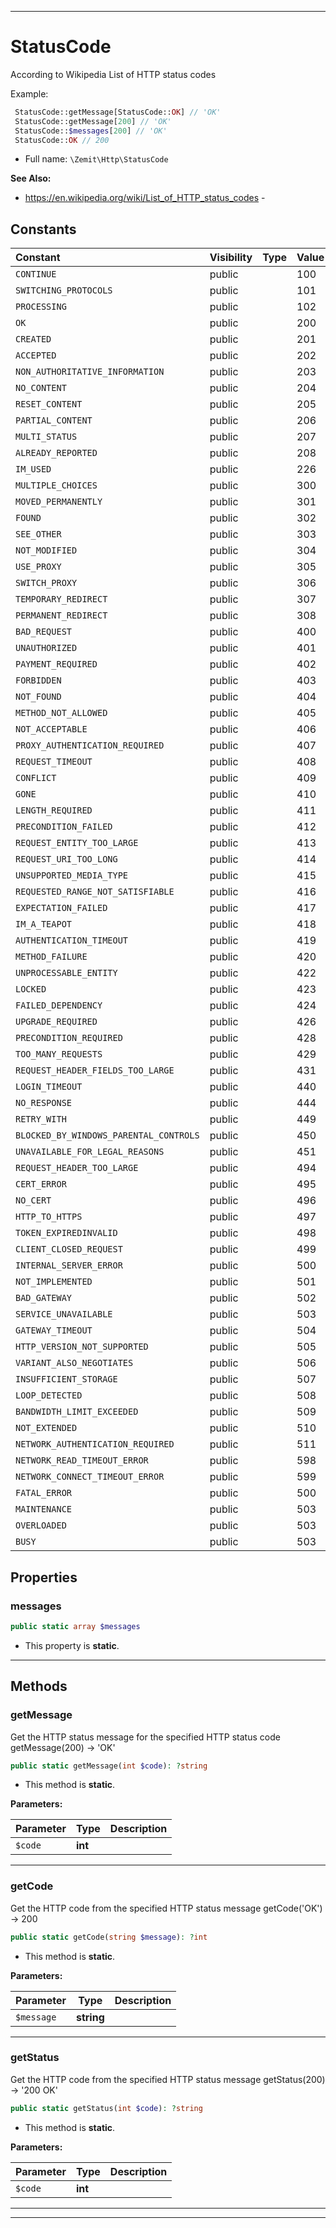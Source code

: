 ***

# StatusCode

According to Wikipedia List of HTTP status codes

Example:
```php
 StatusCode::getMessage[StatusCode::OK] // 'OK'
 StatusCode::getMessage[200] // 'OK'
 StatusCode::$messages[200] // 'OK'
 StatusCode::OK // 200
```

* Full name: `\Zemit\Http\StatusCode`

**See Also:**

* https://en.wikipedia.org/wiki/List_of_HTTP_status_codes - 


## Constants

| Constant | Visibility | Type | Value |
|:---------|:-----------|:-----|:------|
|`CONTINUE`|public| |100|
|`SWITCHING_PROTOCOLS`|public| |101|
|`PROCESSING`|public| |102|
|`OK`|public| |200|
|`CREATED`|public| |201|
|`ACCEPTED`|public| |202|
|`NON_AUTHORITATIVE_INFORMATION`|public| |203|
|`NO_CONTENT`|public| |204|
|`RESET_CONTENT`|public| |205|
|`PARTIAL_CONTENT`|public| |206|
|`MULTI_STATUS`|public| |207|
|`ALREADY_REPORTED`|public| |208|
|`IM_USED`|public| |226|
|`MULTIPLE_CHOICES`|public| |300|
|`MOVED_PERMANENTLY`|public| |301|
|`FOUND`|public| |302|
|`SEE_OTHER`|public| |303|
|`NOT_MODIFIED`|public| |304|
|`USE_PROXY`|public| |305|
|`SWITCH_PROXY`|public| |306|
|`TEMPORARY_REDIRECT`|public| |307|
|`PERMANENT_REDIRECT`|public| |308|
|`BAD_REQUEST`|public| |400|
|`UNAUTHORIZED`|public| |401|
|`PAYMENT_REQUIRED`|public| |402|
|`FORBIDDEN`|public| |403|
|`NOT_FOUND`|public| |404|
|`METHOD_NOT_ALLOWED`|public| |405|
|`NOT_ACCEPTABLE`|public| |406|
|`PROXY_AUTHENTICATION_REQUIRED`|public| |407|
|`REQUEST_TIMEOUT`|public| |408|
|`CONFLICT`|public| |409|
|`GONE`|public| |410|
|`LENGTH_REQUIRED`|public| |411|
|`PRECONDITION_FAILED`|public| |412|
|`REQUEST_ENTITY_TOO_LARGE`|public| |413|
|`REQUEST_URI_TOO_LONG`|public| |414|
|`UNSUPPORTED_MEDIA_TYPE`|public| |415|
|`REQUESTED_RANGE_NOT_SATISFIABLE`|public| |416|
|`EXPECTATION_FAILED`|public| |417|
|`IM_A_TEAPOT`|public| |418|
|`AUTHENTICATION_TIMEOUT`|public| |419|
|`METHOD_FAILURE`|public| |420|
|`UNPROCESSABLE_ENTITY`|public| |422|
|`LOCKED`|public| |423|
|`FAILED_DEPENDENCY`|public| |424|
|`UPGRADE_REQUIRED`|public| |426|
|`PRECONDITION_REQUIRED`|public| |428|
|`TOO_MANY_REQUESTS`|public| |429|
|`REQUEST_HEADER_FIELDS_TOO_LARGE`|public| |431|
|`LOGIN_TIMEOUT`|public| |440|
|`NO_RESPONSE`|public| |444|
|`RETRY_WITH`|public| |449|
|`BLOCKED_BY_WINDOWS_PARENTAL_CONTROLS`|public| |450|
|`UNAVAILABLE_FOR_LEGAL_REASONS`|public| |451|
|`REQUEST_HEADER_TOO_LARGE`|public| |494|
|`CERT_ERROR`|public| |495|
|`NO_CERT`|public| |496|
|`HTTP_TO_HTTPS`|public| |497|
|`TOKEN_EXPIREDINVALID`|public| |498|
|`CLIENT_CLOSED_REQUEST`|public| |499|
|`INTERNAL_SERVER_ERROR`|public| |500|
|`NOT_IMPLEMENTED`|public| |501|
|`BAD_GATEWAY`|public| |502|
|`SERVICE_UNAVAILABLE`|public| |503|
|`GATEWAY_TIMEOUT`|public| |504|
|`HTTP_VERSION_NOT_SUPPORTED`|public| |505|
|`VARIANT_ALSO_NEGOTIATES`|public| |506|
|`INSUFFICIENT_STORAGE`|public| |507|
|`LOOP_DETECTED`|public| |508|
|`BANDWIDTH_LIMIT_EXCEEDED`|public| |509|
|`NOT_EXTENDED`|public| |510|
|`NETWORK_AUTHENTICATION_REQUIRED`|public| |511|
|`NETWORK_READ_TIMEOUT_ERROR`|public| |598|
|`NETWORK_CONNECT_TIMEOUT_ERROR`|public| |599|
|`FATAL_ERROR`|public| |500|
|`MAINTENANCE`|public| |503|
|`OVERLOADED`|public| |503|
|`BUSY`|public| |503|

## Properties


### messages



```php
public static array $messages
```



* This property is **static**.


***

## Methods


### getMessage

Get the HTTP status message for the specified HTTP status code
getMessage(200) -> 'OK'

```php
public static getMessage(int $code): ?string
```



* This method is **static**.




**Parameters:**

| Parameter | Type | Description |
|-----------|------|-------------|
| `$code` | **int** |  |





***

### getCode

Get the HTTP code from the specified HTTP status message
getCode('OK') -> 200

```php
public static getCode(string $message): ?int
```



* This method is **static**.




**Parameters:**

| Parameter | Type | Description |
|-----------|------|-------------|
| `$message` | **string** |  |





***

### getStatus

Get the HTTP code from the specified HTTP status message
getStatus(200) -> '200 OK'

```php
public static getStatus(int $code): ?string
```



* This method is **static**.




**Parameters:**

| Parameter | Type | Description |
|-----------|------|-------------|
| `$code` | **int** |  |





***


***
